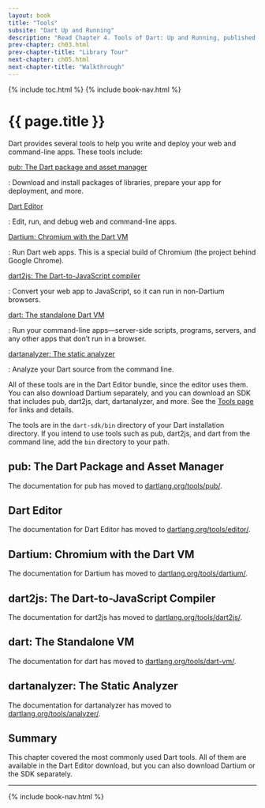 ```yaml
---
layout: book
title: "Tools"
subsite: "Dart Up and Running"
description: "Read Chapter 4. Tools of Dart: Up and Running, published by O'Reilly."
prev-chapter: ch03.html
prev-chapter-title: "Library Tour"
next-chapter: ch05.html
next-chapter-title: "Walkthrough"
---
```


{% include toc.html %}
{% include book-nav.html %}

# {{ page.title }}

Dart provides several tools to help you write and deploy your web and
command-line apps. These tools include:

[pub: The Dart package and asset manager](#pub-the-dart-package-and-asset-manager)

:   Download and install packages of libraries,
    prepare your app for deployment, and more.

[Dart Editor](#dart-editor)

:   Edit, run, and debug web and command-line apps.

[Dartium: Chromium with the Dart VM](#dartium-chromium-with-the-dart-vm)

:   Run Dart web apps. This is a special build of Chromium (the project
    behind Google Chrome).

[dart2js: The Dart-to-JavaScript compiler](#dart2js-the-dart-to-javascript-compiler)

:   Convert your web app to JavaScript, so it can run in non-Dartium
    browsers.

[dart: The standalone Dart VM](#dart-the-standalone-vm)

:   Run your command-line apps—server-side scripts, programs, servers,
    and any other apps that don’t run in a browser.

[dartanalyzer: The static analyzer](#dartanalyzer-the-static-analyzer)

:   Analyze your Dart source from the command line.

All of these tools are in the Dart Editor bundle, since the editor uses
them. You can also download Dartium separately, and you can download an
SDK that includes pub, dart2js, dart, dartanalyzer, and more. See the
[Tools page](/tools/) for links and details.

The tools are in the `dart-sdk/bin` directory of your Dart installation
directory. If you intend to use tools such as pub, dart2js, and dart
from the command line, add the `bin` directory to your path.


## pub: The Dart Package and Asset Manager

The documentation for pub has moved to
[dartlang.org/tools/pub/](/tools/pub/).


## Dart Editor

The documentation for Dart Editor has moved to
[dartlang.org/tools/editor/](/tools/editor/).

## Dartium: Chromium with the Dart VM

The documentation for Dartium has moved to
[dartlang.org/tools/dartium/](/tools/dartium/).

## dart2js: The Dart-to-JavaScript Compiler

The documentation for dart2js has moved to
[dartlang.org/tools/dart2js/](/tools/dart2js/).


## dart: The Standalone VM

The documentation for dart has moved to
[dartlang.org/tools/dart-vm/](/tools/dart-vm/).


## dartanalyzer: The Static Analyzer

The documentation for dartanalyzer has moved to
[dartlang.org/tools/analyzer/](/tools/analyzer/).

## Summary

This chapter covered the most commonly used Dart tools. All of them are
available in the Dart Editor download, but you can also download Dartium
or the SDK separately.


<hr>
{% include book-nav.html %}
